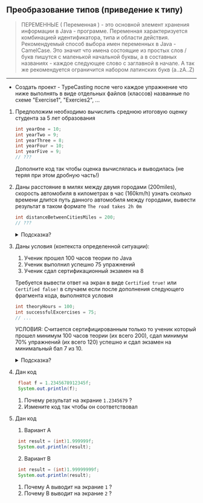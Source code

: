 ## Преобразование типов (приведение к типу)

>  ПЕРЕМЕННЫЕ ( Переменная ) - это основной элемент хранения информации в Java - программе. Переменная характеризуется комбинацией идентификатора, типа и области действия.
> Рекомендуемый способ выбора имен переменных в Java - CamelCase. Это значит что имена состоящие из простых слов / букв пишутся с маленькой начальной буквы, а в составных названиях - каждое следующее слово с заглавной в начале. А так же рекомендуется ограничится набором латинских букв (a..zA..Z)

---
* Создать проект - TypeCasting после чего каждое упражнение что ниже выполнять в виде отдельных файлов (классов) названные по схеме "Exercise1", "Exercies2", ...

1. Предположим необходимо вычислить среднюю итоговую оценку студента за 5 лет образования
   ```java
   int yearOne = 10;
   int yearTwo = 9;
   int yearThree = 8;
   int yearFour = 10;
   int yearFive = 9;
   // ???
   ``` 
   Дополните код так чтобы оценка вычислялась и выводилась (не теряя при этом дробную часть!) 

2. Даны расстояние в милях между двумя городами (200miles), скорость автомобиля в километрах в час (160km/h) узнать сколько времени длится путь данного автомобиля между городами, вывести результат в таком формате ```The road takes 2h 0m```  
   ```java
   int distanceBetweenCitiesMiles = 200;
   // ???
   ``` 
   <details>
     <summary>Подсказка?</summary>

     используйте целое деление и остаток целого деления
   </details>

3. Даны условия (контекста определенной ситуации):
   1. Ученик прошел 100 часов теории по Java
   2. Ученик выполнил успешно 75 упражнений
   3. Ученик сдал сертификационный экзамен на 8

   Требуется вывести ответ на экран в виде ```Certified true!``` или ```Certified false!``` в случаем если после дополнения следующего фрагмента кода, выполнятся условия
   ```java
   int theoryHours = 100;
   int successfulExcercises = 75;
   // ...
   ```
   УСЛОВИЯ: Считается сертифицированным только то ученик который прошел минимум 100 часов теории (их всего 200), сдал минимум 70% упражнений (их всего 120) успешно и сдал экзамен на минимальный бал 7 из 10. 

   <details>
     <summary>Подсказка?</summary>

     объявите переменную "boolean certified" и при помощи комплексного выражения с разными операторами примените все условия что выше. Приветствуется использование констант!
   </details>

4. Дан код
   ```java
    float f = 1.2345678912345f;
    System.out.println(f);
   
   ```
   1. Почему результат на экрание ```1.2345679``` ?
   2. Измените код так чтобы он соответствовал 
    
5. Дан код
   1. Вариант А
   ```java
    int result = (int)1.999999f;
    System.out.println(result);
   ``` 
   2. Вариант B
   ```java
    int result = (int)1.99999999f;
    System.out.println(result);
   ```
   1. Почему А выводит на экрание ```1``` ?
   2. Почему В выводит на экрание ```2``` ?

 